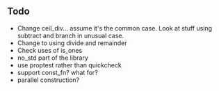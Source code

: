 ## Todo

- Change ceil_div... assume it's the common case. Look at stuff using
  subtract and branch in unusual case.
- Change to using divide and remainder
- Check uses of is_ones
- no_std part of the library
- use proptest rather than quickcheck
- support const_fn? what for?
- parallel construction?
